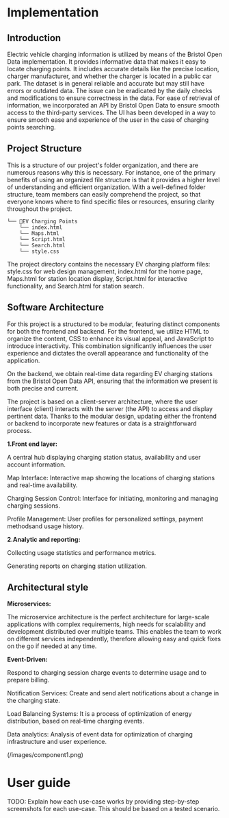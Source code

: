 # Implementation

## Introduction

Electric vehicle charging information is utilized by means of the Bristol Open Data implementation. It provides informative data that makes it easy to locate charging points. It includes accurate details like the precise location, charger manufacturer, and whether the charger is located in a public car park. The dataset is in general reliable and accurate but may still have errors or outdated data. The issue can be eradicated by the daily checks and modifications to ensure correctness in the data.
For ease of retrieval of information, we incorporated an API by Bristol Open Data to ensure smooth access to the third-party services. The UI has been developed in a way to ensure smooth ease and experience of the user in the case of charging points searching.


## Project Structure
This is a structure of our project's folder organization, and there are numerous reasons why this is necessary. For instance, one of the primary benefits of using an organized file structure is that it provides a higher level of understanding and efficient organization. With a well-defined folder structure, team members can easily comprehend the project, so that everyone knows where to find specific files or resources, ensuring clarity throughout the project.
```
└── 📁EV Charging Points
    └── index.html
    └── Maps.html
    └── Script.html
    └── Search.html
    └── style.css
```
The project directory contains the necessary EV charging platform files: style.css for web design management, index.html for the home page, Maps.html for station location display, Script.html for interactive functionality, and Search.html for station search.
## Software Architecture
 For this project is a structured to be modular, featuring distinct components for both the frontend and backend. For the frontend, we utilize HTML to organize the content, CSS to enhance its visual appeal, and JavaScript to introduce interactivity. This combination significantly influences the user experience and dictates the overall appearance and functionality of the application.

On the backend, we obtain real-time data regarding EV charging stations from the Bristol Open Data API, ensuring that the information we present is both precise and current.

The project is based on a client-server architecture, where the user interface (client) interacts with the server (the API) to access and display pertinent data. Thanks to the modular design, updating either the frontend or backend to incorporate new features or data is a straightforward process.

**1.Front end layer:**

A central hub displaying charging station status, availability and user account information.

Map Interface: Interactive map showing the locations of charging stations and real-time availability.

Charging Session Control: Interface for initiating, monitoring and managing charging sessions.

Profile Management: User profiles for personalized settings, payment methodsand usage history.

**2.Analytic and reporting:**

Collecting usage statistics and performance metrics.

Generating reports on charging station utilization.


## Architectural style

**Microservices:**

The microservice architecture is the perfect architecture for large-scale applications with complex requirements, high needs for scalability and development distributed over multiple teams. This enables the team to work on different services independently, therefore allowing easy and quick fixes on the go if needed at any time.


**Event-Driven:**

Respond to charging session charge events to determine usage and to prepare billing.

Notification Services: Create and send alert notifications about a change in the charging state.

Load Balancing Systems: It is a process of optimization of energy distribution, based on real-time charging events.

Data analytics: Analysis of event data for optimization of charging infrastructure and user experience.

(/images/component1.png)


# User guide
TODO: Explain how each use-case works by providing step-by-step screenshots for each use-case. This should be based on a tested scenario.
